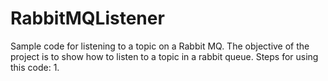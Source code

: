 # RabbitMQListener
Sample code for listening to a topic on a Rabbit MQ.
The objective of the project is to show how to listen to a topic in a rabbit queue.
Steps for using this code:
1. 
